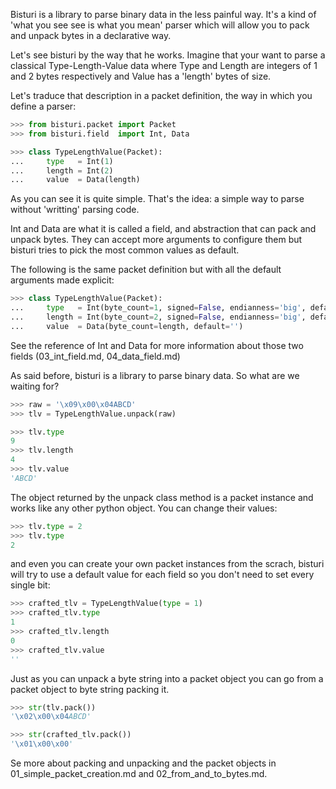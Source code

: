 
Bisturi is a library to parse binary data in the less painful way. It's a kind of 'what you see see is what you mean' parser which will allow you to pack and unpack bytes in a declarative way.

Let's see bisturi by the way that he works.
Imagine that your want to parse a classical Type-Length-Value data where Type and Length are integers of 1 and 2 bytes respectively and Value has a 'length' bytes of size.

Let's traduce that description in a packet definition, the way in which you define a parser: 

```python
>>> from bisturi.packet import Packet
>>> from bisturi.field  import Int, Data

>>> class TypeLengthValue(Packet):
...     type   = Int(1)
...     length = Int(2)
...     value  = Data(length)

```

As you can see it is quite simple. That's the idea: a simple way to parse without 'writting' parsing code.

Int and Data are what it is called a field, and abstraction that can pack and unpack bytes.
They can accept more arguments to configure them but bisturi tries to pick the most common values as default.

The following is the same packet definition but with all the default arguments made explicit:

```python
>>> class TypeLengthValue(Packet):
...     type   = Int(byte_count=1, signed=False, endianness='big', default=0)
...     length = Int(byte_count=2, signed=False, endianness='big', default=0)
...     value  = Data(byte_count=length, default='')

```

See the reference of Int and Data for more information about those two fields (03_int_field.md, 04_data_field.md)

As said before, bisturi is a library to parse binary data. So what are we waiting for?

```python
>>> raw = '\x09\x00\x04ABCD'
>>> tlv = TypeLengthValue.unpack(raw)

>>> tlv.type
9
>>> tlv.length
4
>>> tlv.value
'ABCD'

```

The object returned by the unpack class method is a packet instance and works like any other python object.
You can change their values:

```python
>>> tlv.type = 2
>>> tlv.type
2

```

and even you can create your own packet instances from the scrach, bisturi will try to use a default value for each field so you don't need to set every single bit:

```python
>>> crafted_tlv = TypeLengthValue(type = 1)
>>> crafted_tlv.type
1
>>> crafted_tlv.length
0
>>> crafted_tlv.value
''

```

Just as you can unpack a byte string into a packet object you can go from a packet object to byte string packing it.

```python
>>> str(tlv.pack())
'\x02\x00\x04ABCD'

>>> str(crafted_tlv.pack())
'\x01\x00\x00'

```

Se more about packing and unpacking and the packet objects in 01_simple_packet_creation.md and 02_from_and_to_bytes.md.

